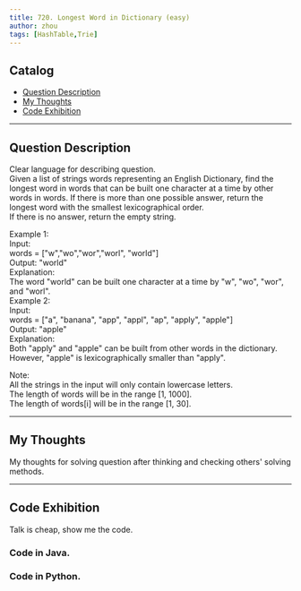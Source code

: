 ```yaml
---
title: 720. Longest Word in Dictionary (easy)                 
author: zhou      
tags: [HashTable,Trie]          
---
```


       

## Catalog  
+ [Question Description](#partI)
+ [My Thoughts](#partII)
+ [Code Exhibition](#partIII)

----------------------------------

## Question Description
Clear language for describing question.    
Given a list of strings words representing an English Dictionary, find the longest word in words that can be built one character at a time by other words in words. If there is more than one possible answer, return the longest word with the smallest lexicographical order.     
If there is no answer, return the empty string.      

Example 1:   
Input:    
words = ["w","wo","wor","worl", "world"]     
Output: "world"  
Explanation:    
The word "world" can be built one character at a time by "w", "wo", "wor", and "worl".   
Example 2:   
Input:    
words = ["a", "banana", "app", "appl", "ap", "apply", "apple"]   
Output: "apple"   
Explanation:    
Both "apply" and "apple" can be built from other words in the dictionary. However, "apple" is lexicographically smaller than "apply".   

Note:    
All the strings in the input will only contain lowercase letters.   
The length of words will be in the range [1, 1000].   
The length of words[i] will be in the range [1, 30].    


----------------------------------

## My Thoughts
My thoughts for solving question after thinking and checking others' solving methods.        








----------------------------------

## Code Exhibition
Talk is cheap, show me the code.    
### Code in Java.     



### Code in Python.   



